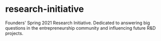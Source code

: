 # research-initiative
Founders' Spring 2021 Research Initiative. Dedicated to answering big questions in the entrepreneurship community and influencing future R&amp;D projects.
